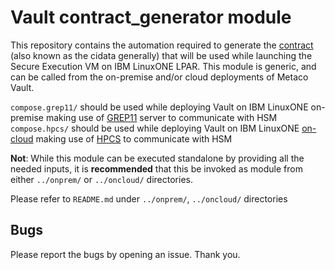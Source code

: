 # Vault contract_generator module

This repository contains the automation required to generate the [contract] (also known as the cidata generally) that will be used while launching the Secure Execution VM on IBM LinuxONE LPAR. This module is generic, and can be called from the on-premise and/or cloud deployments of Metaco Vault.

`compose.grep11/` should be used while deploying Vault on IBM LinuxONE on-premise making use of [GREP11] server to communicate with HSM
`compose.hpcs/` should be used while deploying Vault on IBM LinuxONE [on-cloud] making use of [HPCS] to communicate with HSM

**Not**: While this module can be executed standalone by providing all the needed inputs, it is **recommended** that this be invoked as module from either `../onprem/` or `../oncloud/` directories.

Please refer to `README.md` under `../onprem/`, `../oncloud/` directories

## Bugs
Please report the bugs by opening an issue. Thank you.

[//]: # (Below section has the links to some of the references mentioned above, and this section will not be displayed when the md renders the actual file.)

[contract]: <https://cloud.ibm.com/docs/vpc?topic=vpc-about-contract_se>
[GREP11]: <https://www.ibm.com/docs/en/hpvs/2.1.x?topic=enclaves-integrating-grep11-server>
[HPCS]: <https://cloud.ibm.com/catalog/services/hyper-protect-crypto-services>
[on-cloud]: <https://cloud.ibm.com>
